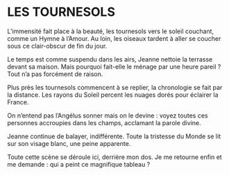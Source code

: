 # LES TOURNESOLS

L’immensité fait place à la beauté, les tournesols vers le soleil couchant, comme un Hymne à l’Amour. Au loin, les oiseaux tardent à aller se coucher sous ce clair-obscur de fin du jour.

Le temps est comme suspendu dans les airs, Jeanne nettoie la terrasse devant sa maison. Mais pourquoi fait-elle le ménage par une heure pareil ? Tout n’a pas forcément de raison.

Plus près les tournesols commencent à se replier, la chronologie se fait par la distance. Les rayons du Soleil percent les nuages dorés pour éclairer la France.

On n’entend pas l’Angélus sonner mais on le devine : voyez toutes ces personnes accroupies dans les champs, acclamant la parole divine.

Jeanne continue de balayer, indifférente. Toute la tristesse du Monde se lit sur son visage blanc, une peine apparente.

Toute cette scène se déroule ici, derrière mon dos. Je me retourne enfin et me demande : qui a peint ce magnifique tableau ?
